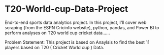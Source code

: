 # T20-World-cup-Data-Project
End-to-end sports data analytics project. In this project, I'll cover web scraping (from the ESPN Cricinfo website), python, pandas, and Power BI to perform analyses on T20 world cup cricket data......


Problem Statement: This project is based on Anaylsis to find the best 11 players based on T20 ( Cricket World cup ) Data.


